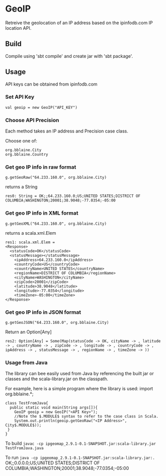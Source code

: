 # GeoIP

Retreive the geolocation of an IP address based on the ipinfodb.com IP location API. 

## Build
Compile using 'sbt compile' and create jar with 'sbt package'.

## Usage

API keys can be obtained from ipinfodb.com

### Set API Key
    val geoip = new GeoIP("API_KEY")
    
### Choose API Precision
Each method takes an IP address and Precision case class.

Choose one of:

    org.bblaine.City
    org.bblaine.Country

    
### Get geo IP info in raw format
    g.getGeoRaw("64.233.160.0", org.bblaine.City)
    
returns a String
    
    res0: String = OK;;64.233.160.0;US;UNITED STATES;DISTRICT OF COLUMBIA;WASHINGTON;20001;38.9048;-77.0354;-05:00

### Get geo IP info in XML format
        
    g.getGeoXML("64.233.160.0", org.bblaine.City)

returns a scala.xml.Elem

    res1: scala.xml.Elem = 
    <Response>
      <statusCode>OK</statusCode>
      <statusMessage></statusMessage>
	    <ipAddress>64.233.160.0</ipAddress>
	    <countryCode>US</countryCode>
	    <countryName>UNITED STATES</countryName>
	    <regionName>DISTRICT OF COLUMBIA</regionName>
	    <cityName>WASHINGTON</cityName>
	    <zipCode>20001</zipCode>
	    <latitude>38.9048</latitude>
	    <longitude>-77.0354</longitude>
	    <timeZone>-05:00</timeZone>
    </Response>

### Get geo IP info in JSON format    
    g.getGeoJSON("64.233.160.0", org.bblaine.City)
    
Return an Option[Any]
    
    res2: Option[Any] = Some(Map(statusCode -> OK, cityName -> , latitude -> , countryName -> , zipCode -> , longitude -> , countryCode -> , ipAddress -> , statusMessage -> , regionName -> , timeZone -> ))
    
### Usage from Java
The library can bee easily used from Java by referencing the built jar or classes and the scala-library.jar on the classpath.

For example, here is a simple program where the library is used:
import org.bblaine.*;

    class TestFromJava{
      public static void main(String args[]){
        GeoIP geoip = new GeoIP("<API Key>");
        //Note the $.MODULE$ syntax to refer to the case class in Scala.
        System.out.println(geoip.getGeoRaw("<IP Address>", City$.MODULE$));
     }
    }

To build `javac -cp ipgeomap_2.9.1-0.1-SNAPSHOT.jar:scala-library.jar TestFromJava.java`

To run `java -cp ipgeomap_2.9.1-0.1-SNAPSHOT.jar:scala-library.jar:.`
OK;;0.0.0.0;US;UNITED STATES;DISTRICT OF COLUMBIA;WASHINGTON;20001;38.9048;-77.0354;-05:00


